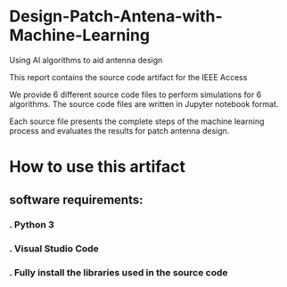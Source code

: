 # Design-Patch-Antena-with-Machine-Learning
Using AI algorithms to aid antenna design

This report contains the source code artifact for the IEEE Access

We provide 6 different source code files to perform simulations for 6 algorithms. The source code files are written in Jupyter notebook format.

Each source file presents the complete steps of the machine learning process and evaluates the results for patch antenna design.

# How to use this artifact

## software requirements:
### \. Python 3
### \. Visual Studio Code
### \. Fully install the libraries used in the source code
